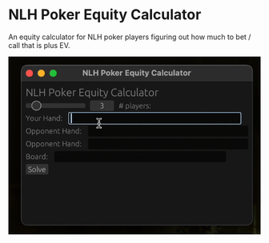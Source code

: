 # NLH Poker Equity Calculator
An equity calculator for NLH poker players figuring out how much to bet / call that is plus EV.

![](https://github.com/sunjesse/poker-odds/blob/main/demo/demo.gif)
